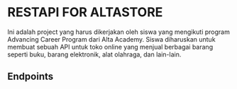 # RESTAPI FOR ALTASTORE

Ini adalah project yang harus dikerjakan oleh siswa yang mengikuti
program Advancing Career Program dari Alta Academy. 
Siswa diharuskan untuk membuat sebuah API untuk toko online 
yang menjual berbagai barang seperti buku, barang elektronik, 
alat olahraga, dan lain-lain.

## Endpoints

